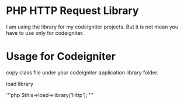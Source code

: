 # PHP HTTP Request Library

I am using the library for my codeigniter projects.
But it is not mean you have to use only for codeigniter.

# Usage for Codeigniter

copy class file under your codeigniter application library folder.

load library

'''php
$this->load->library('Http');
'''
